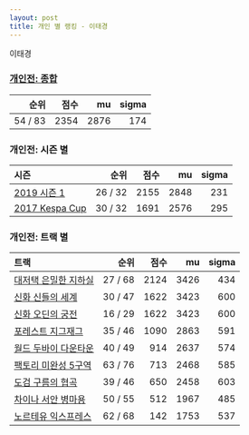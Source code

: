 ```yaml
---
layout: post
title: 개인 별 랭킹 - 이태경
---
```


이태경

### [개인전: 종합](../singles-full)

| 순위 | 점수 | mu | sigma |
|---:|---:|---:|---:|
| 54 / 83 | 2354 | 2876 | 174 |

### 개인전: 시즌 별

| 시즌 | 순위 | 점수 | mu | sigma |
|:---|---:|---:|---:|---:|
| [2019 시즌 1](../singles-s2019_1) | 26 / 32 | 2155 | 2848 | 231 |
| [2017 Kespa Cup](../singles-s2017_2) | 30 / 32 | 1691 | 2576 | 295 |

### 개인전: 트랙 별

| 트랙 | 순위 | 점수 | mu | sigma |
|:---|---:|---:|---:|---:|
| [대저택 은밀한 지하실](../jeotaek) | 27 / 68 | 2124 | 3426 | 434 |
| [신화 신들의 세계](../shinsegye) | 30 / 47 | 1622 | 3423 | 600 |
| [신화 오딘의 궁전](../odin) | 16 / 29 | 1622 | 3423 | 600 |
| [포레스트 지그재그](../zigzag) | 35 / 46 | 1090 | 2863 | 591 |
| [월드 두바이 다운타운](../dubai) | 40 / 49 | 914 | 2637 | 574 |
| [팩토리 미완성 5구역](../district5) | 63 / 76 | 713 | 2468 | 585 |
| [도검 구름의 협곡](../hyupgog) | 39 / 46 | 650 | 2458 | 603 |
| [차이나 서안 병마용](../byeongma) | 50 / 55 | 512 | 1967 | 485 |
| [노르테유 익스프레스](../noex) | 62 / 68 | 142 | 1753 | 537 |
